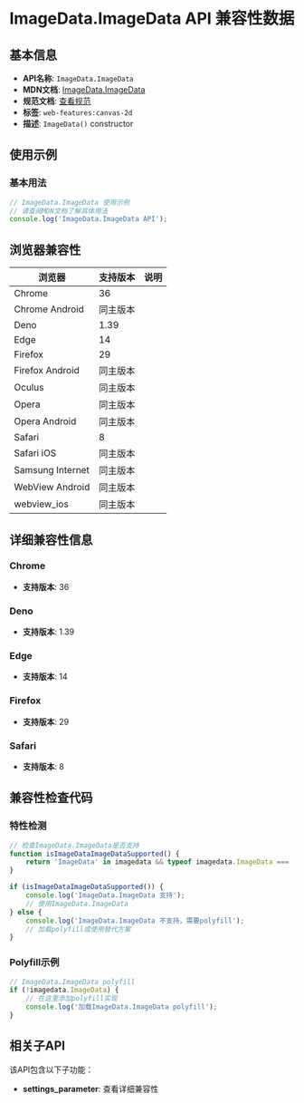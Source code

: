 # ImageData.ImageData API 兼容性数据

## 基本信息

- **API名称**: `ImageData.ImageData`
- **MDN文档**: [ImageData.ImageData](https://developer.mozilla.org/docs/Web/API/ImageData/ImageData)
- **规范文档**: [查看规范](https://html.spec.whatwg.org/multipage/imagebitmap-and-animations.html#dom-imagedata,https://html.spec.whatwg.org/multipage/imagebitmap-and-animations.html#dom-imagedata-with-data)
- **标签**: `web-features:canvas-2d`
- **描述**: `ImageData()` constructor

## 使用示例

### 基本用法

```javascript
// ImageData.ImageData 使用示例
// 请查阅MDN文档了解具体用法
console.log('ImageData.ImageData API');
```

## 浏览器兼容性

| 浏览器 | 支持版本 | 说明 |
|--------|----------|------|
| Chrome | 36 |  |
| Chrome Android | 同主版本 |  |
| Deno | 1.39 |  |
| Edge | 14 |  |
| Firefox | 29 |  |
| Firefox Android | 同主版本 |  |
| Oculus | 同主版本 |  |
| Opera | 同主版本 |  |
| Opera Android | 同主版本 |  |
| Safari | 8 |  |
| Safari iOS | 同主版本 |  |
| Samsung Internet | 同主版本 |  |
| WebView Android | 同主版本 |  |
| webview_ios | 同主版本 |  |

## 详细兼容性信息

### Chrome

- **支持版本**: 36

### Deno

- **支持版本**: 1.39

### Edge

- **支持版本**: 14

### Firefox

- **支持版本**: 29

### Safari

- **支持版本**: 8

## 兼容性检查代码

### 特性检测

```javascript
// 检查ImageData.ImageData是否支持
function isImageDataImageDataSupported() {
    return 'ImageData' in imagedata && typeof imagedata.ImageData === 'function';
}

if (isImageDataImageDataSupported()) {
    console.log('ImageData.ImageData 支持');
    // 使用ImageData.ImageData
} else {
    console.log('ImageData.ImageData 不支持，需要polyfill');
    // 加载polyfill或使用替代方案
}
```

### Polyfill示例

```javascript
// ImageData.ImageData polyfill
if (!imagedata.ImageData) {
    // 在这里添加polyfill实现
    console.log('加载ImageData.ImageData polyfill');
}
```

## 相关子API

该API包含以下子功能：

- **settings_parameter**: 查看详细兼容性

